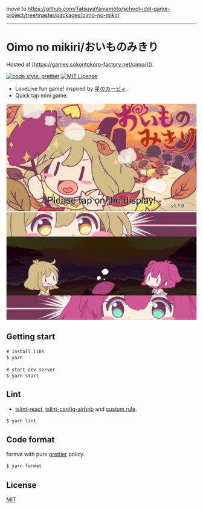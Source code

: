 move to https://github.com/TatsuyaYamamoto/school-idol-game-project/tree/master/packages/oimo-no-mikiri

---

# Oimo no mikiri/おいものみきり

Hosted at [https://games.sokontokoro-factory.net/oimo/]().


[![code style: prettier](https://img.shields.io/badge/code_style-prettier-ff69b4.svg?style=flat-square)](https://github.com/prettier/prettier)
[![MIT License](http://img.shields.io/badge/license-MIT-blue.svg?style=flat)](LICENSE)

- LoveLive fun game! inspired by [星のカービィ](https://www.nintendo.co.jp/n08/kirby/taiken/index.html).
- Quick tap mini game.


![TOP_1](README_TOP_1.jpg)
![TOP_2](README_TOP_2.jpg)


## Getting start
```
# install libs
$ yarn

# start dev server
$ yarn start
```

## Lint

* [tslint-react](https://github.com/palantir/tslint-react), [tslint-config-airbnb](https://github.com/progre/tslint-config-airbnb) and [custom rule](tslint.json).

```bash
$ yarn lint
```

## Code format

format with pure [prettier](https://github.com/prettier/prettier) policy.

```bash
$ yarn format
```

## License

[MIT](LICENSE)
